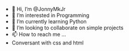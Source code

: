 - 👋 Hi, I’m @JonnyMkJr
- 👀 I’m interested in Programming
- 🌱 I’m currently learning Python
- 💞️ I’m looking to collaborate on simple projects
- 📫 How to reach me ...
- Conversant with css and html 
<!---
JonnyMkJr/JonnyMkJr is a ✨ special ✨ repository because its `README.md` (this file) appears on your GitHub profile.
You can click the Preview link to take a look at your changes.
--->
